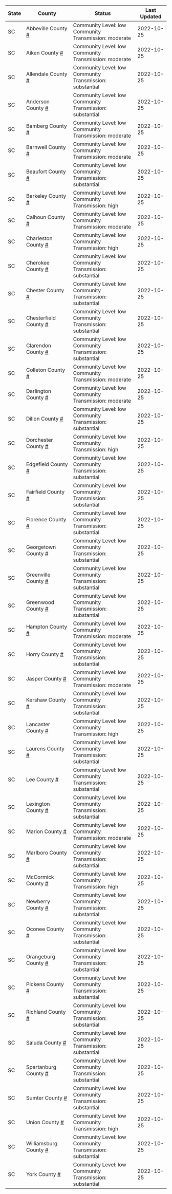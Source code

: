 State | County | Status | Last Updated
--- | --- | --- | --- 
SC | Abbeville County <a href="#abbeville_county">#</a> | <a name="abbeville_county"></a>Community Level: low<br/>Community Transmission: moderate | 2022-10-25
SC | Aiken County <a href="#aiken_county">#</a> | <a name="aiken_county"></a>Community Level: low<br/>Community Transmission: moderate | 2022-10-25
SC | Allendale County <a href="#allendale_county">#</a> | <a name="allendale_county"></a>Community Level: low<br/>Community Transmission: substantial | 2022-10-25
SC | Anderson County <a href="#anderson_county">#</a> | <a name="anderson_county"></a>Community Level: low<br/>Community Transmission: substantial | 2022-10-25
SC | Bamberg County <a href="#bamberg_county">#</a> | <a name="bamberg_county"></a>Community Level: low<br/>Community Transmission: moderate | 2022-10-25
SC | Barnwell County <a href="#barnwell_county">#</a> | <a name="barnwell_county"></a>Community Level: low<br/>Community Transmission: moderate | 2022-10-25
SC | Beaufort County <a href="#beaufort_county">#</a> | <a name="beaufort_county"></a>Community Level: low<br/>Community Transmission: substantial | 2022-10-25
SC | Berkeley County <a href="#berkeley_county">#</a> | <a name="berkeley_county"></a>Community Level: low<br/>Community Transmission: high | 2022-10-25
SC | Calhoun County <a href="#calhoun_county">#</a> | <a name="calhoun_county"></a>Community Level: low<br/>Community Transmission: moderate | 2022-10-25
SC | Charleston County <a href="#charleston_county">#</a> | <a name="charleston_county"></a>Community Level: low<br/>Community Transmission: high | 2022-10-25
SC | Cherokee County <a href="#cherokee_county">#</a> | <a name="cherokee_county"></a>Community Level: low<br/>Community Transmission: substantial | 2022-10-25
SC | Chester County <a href="#chester_county">#</a> | <a name="chester_county"></a>Community Level: low<br/>Community Transmission: substantial | 2022-10-25
SC | Chesterfield County <a href="#chesterfield_county">#</a> | <a name="chesterfield_county"></a>Community Level: low<br/>Community Transmission: substantial | 2022-10-25
SC | Clarendon County <a href="#clarendon_county">#</a> | <a name="clarendon_county"></a>Community Level: low<br/>Community Transmission: substantial | 2022-10-25
SC | Colleton County <a href="#colleton_county">#</a> | <a name="colleton_county"></a>Community Level: low<br/>Community Transmission: moderate | 2022-10-25
SC | Darlington County <a href="#darlington_county">#</a> | <a name="darlington_county"></a>Community Level: low<br/>Community Transmission: moderate | 2022-10-25
SC | Dillon County <a href="#dillon_county">#</a> | <a name="dillon_county"></a>Community Level: low<br/>Community Transmission: substantial | 2022-10-25
SC | Dorchester County <a href="#dorchester_county">#</a> | <a name="dorchester_county"></a>Community Level: low<br/>Community Transmission: high | 2022-10-25
SC | Edgefield County <a href="#edgefield_county">#</a> | <a name="edgefield_county"></a>Community Level: low<br/>Community Transmission: substantial | 2022-10-25
SC | Fairfield County <a href="#fairfield_county">#</a> | <a name="fairfield_county"></a>Community Level: low<br/>Community Transmission: substantial | 2022-10-25
SC | Florence County <a href="#florence_county">#</a> | <a name="florence_county"></a>Community Level: low<br/>Community Transmission: substantial | 2022-10-25
SC | Georgetown County <a href="#georgetown_county">#</a> | <a name="georgetown_county"></a>Community Level: low<br/>Community Transmission: substantial | 2022-10-25
SC | Greenville County <a href="#greenville_county">#</a> | <a name="greenville_county"></a>Community Level: low<br/>Community Transmission: substantial | 2022-10-25
SC | Greenwood County <a href="#greenwood_county">#</a> | <a name="greenwood_county"></a>Community Level: low<br/>Community Transmission: substantial | 2022-10-25
SC | Hampton County <a href="#hampton_county">#</a> | <a name="hampton_county"></a>Community Level: low<br/>Community Transmission: moderate | 2022-10-25
SC | Horry County <a href="#horry_county">#</a> | <a name="horry_county"></a>Community Level: low<br/>Community Transmission: substantial | 2022-10-25
SC | Jasper County <a href="#jasper_county">#</a> | <a name="jasper_county"></a>Community Level: low<br/>Community Transmission: moderate | 2022-10-25
SC | Kershaw County <a href="#kershaw_county">#</a> | <a name="kershaw_county"></a>Community Level: low<br/>Community Transmission: substantial | 2022-10-25
SC | Lancaster County <a href="#lancaster_county">#</a> | <a name="lancaster_county"></a>Community Level: low<br/>Community Transmission: high | 2022-10-25
SC | Laurens County <a href="#laurens_county">#</a> | <a name="laurens_county"></a>Community Level: low<br/>Community Transmission: substantial | 2022-10-25
SC | Lee County <a href="#lee_county">#</a> | <a name="lee_county"></a>Community Level: low<br/>Community Transmission: substantial | 2022-10-25
SC | Lexington County <a href="#lexington_county">#</a> | <a name="lexington_county"></a>Community Level: low<br/>Community Transmission: substantial | 2022-10-25
SC | Marion County <a href="#marion_county">#</a> | <a name="marion_county"></a>Community Level: low<br/>Community Transmission: moderate | 2022-10-25
SC | Marlboro County <a href="#marlboro_county">#</a> | <a name="marlboro_county"></a>Community Level: low<br/>Community Transmission: substantial | 2022-10-25
SC | McCormick County <a href="#mccormick_county">#</a> | <a name="mccormick_county"></a>Community Level: low<br/>Community Transmission: high | 2022-10-25
SC | Newberry County <a href="#newberry_county">#</a> | <a name="newberry_county"></a>Community Level: low<br/>Community Transmission: substantial | 2022-10-25
SC | Oconee County <a href="#oconee_county">#</a> | <a name="oconee_county"></a>Community Level: low<br/>Community Transmission: substantial | 2022-10-25
SC | Orangeburg County <a href="#orangeburg_county">#</a> | <a name="orangeburg_county"></a>Community Level: low<br/>Community Transmission: substantial | 2022-10-25
SC | Pickens County <a href="#pickens_county">#</a> | <a name="pickens_county"></a>Community Level: low<br/>Community Transmission: substantial | 2022-10-25
SC | Richland County <a href="#richland_county">#</a> | <a name="richland_county"></a>Community Level: low<br/>Community Transmission: substantial | 2022-10-25
SC | Saluda County <a href="#saluda_county">#</a> | <a name="saluda_county"></a>Community Level: low<br/>Community Transmission: substantial | 2022-10-25
SC | Spartanburg County <a href="#spartanburg_county">#</a> | <a name="spartanburg_county"></a>Community Level: low<br/>Community Transmission: substantial | 2022-10-25
SC | Sumter County <a href="#sumter_county">#</a> | <a name="sumter_county"></a>Community Level: low<br/>Community Transmission: substantial | 2022-10-25
SC | Union County <a href="#union_county">#</a> | <a name="union_county"></a>Community Level: low<br/>Community Transmission: high | 2022-10-25
SC | Williamsburg County <a href="#williamsburg_county">#</a> | <a name="williamsburg_county"></a>Community Level: low<br/>Community Transmission: substantial | 2022-10-25
SC | York County <a href="#york_county">#</a> | <a name="york_county"></a>Community Level: low<br/>Community Transmission: substantial | 2022-10-25
